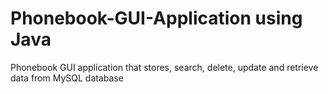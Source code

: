 # Phonebook-GUI-Application using Java
Phonebook GUI application that stores, search, delete, update and retrieve data from MySQL database
